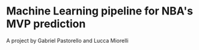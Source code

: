 # Machine Learning pipeline for NBA's MVP prediction

A project by Gabriel Pastorello and Lucca Miorelli
